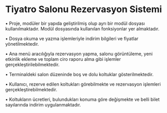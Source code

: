# Tiyatro Salonu Rezervasyon Sistemi 

•	Proje, modüler bir yapıda geliştirilmiş olup ayrı bir modül dosyası kullanılmaktadır. Modül dosyasında kullanılan fonksiyonlar yer almaktadır.

•	Dosya okuma ve yazma işlemleriyle indirim bilgileri ve fiyatlar yönetilmektedir. 

•	Ana menü aracılığıyla rezervasyon yapma, salonu görüntüleme, yeni etkinlik ekleme ve toplam ciro raporu alma gibi işlemler gerçekleştirilebilmektedir.

•	Terminaldeki salon düzeninde boş ve dolu koltuklar gösterilmektedir.

•	Kullanıcı, rezerve edilen koltukları görebilmekte ve rezervasyon işlemleri gerçekleştirebilmektedir.

•	 Koltukların ücretleri, bulundukları konuma göre değişmekte ve belli bilet sayılarında indirim uygulanmaktadır.
